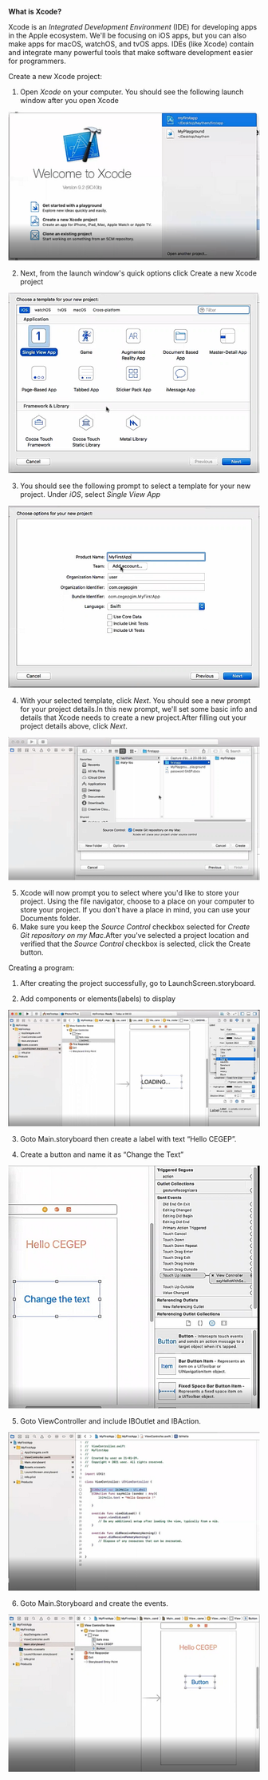 **What is Xcode?**

Xcode is an _Integrated Development Environment_ (IDE) for developing apps in the Apple ecosystem. We&#39;ll be focusing on iOS apps, but you can also make apps for macOS, watchOS, and tvOS apps. IDEs (like Xcode) contain and integrate many powerful tools that make software development easier for programmers.

Create a new Xcode project:

1. Open _Xcode_ on your computer. You should see the following launch window after you open Xcode

![](1.png)

2. Next, from the launch window&#39;s quick options click Create a new Xcode project

![](2.png)

3. You should see the following prompt to select a template for your new project. Under _iOS_, select _Single View App_

![](3.png)

4. With your selected template, click _Next_. You should see a new prompt for your project details.In this new prompt, we&#39;ll set some basic info and details that Xcode needs to create a new project.After filling out your project details above, click _Next_.

![](4.png)

5. Xcode will now prompt you to select where you&#39;d like to store your project. Using the file navigator, choose to a place on your computer to store your project. If you don&#39;t have a place in mind, you can use your Documents folder.
6. Make sure you keep the _Source Control_ checkbox selected for _Create Git repository on my Mac_.After you&#39;ve selected a project location and verified that the _Source Control_ checkbox is selected, click the Create button.

Creating a program:

1.	After creating the project successfully, go to LaunchScreen.storyboard.

2.	Add components or elements(labels) to display 

![](IMG-20210203-WA0004.jpg)

3.	Goto Main.storyboard then create a label with text “Hello CEGEP”.

4.	Create a button and name it as “Change the Text”

![](IMG-20210203-WA0003.jpg)

5.	Goto ViewController and include IBOutlet and IBAction. 

![](IMG-20210203-WA0002.jpg)

6.	Goto Main.Storyboard and create the events.

![](IMG-20210203-WA0001.jpg)
